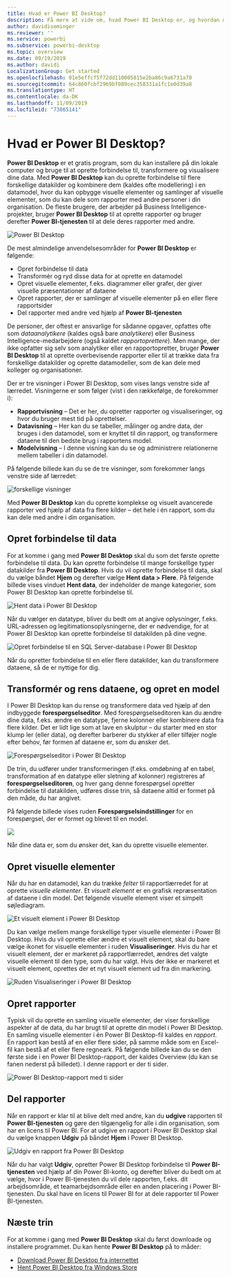 ```yaml
---
title: Hvad er Power BI Desktop?
description: Få mere at vide om, hvad Power BI Desktop er, og hvordan du kan komme i gang med at bruge det
author: davidiseminger
ms.reviewer: ''
ms.service: powerbi
ms.subservice: powerbi-desktop
ms.topic: overview
ms.date: 09/19/2019
ms.author: davidi
LocalizationGroup: Get started
ms.openlocfilehash: 01e5effcf5f72dd110005815e2ba86c9a6731a70
ms.sourcegitcommit: 64c860fcbf2969bf089cec358331a1fc1e0d39a8
ms.translationtype: HT
ms.contentlocale: da-DK
ms.lasthandoff: 11/09/2019
ms.locfileid: "73865141"
---
```

# <a name="what-is-power-bi-desktop"></a>Hvad er Power BI Desktop?

**Power BI Desktop** er et gratis program, som du kan installere på din lokale computer og bruge til at oprette forbindelse til, transformere og visualisere dine data. Med **Power BI Desktop** kan du oprette forbindelse til flere forskellige datakilder og kombinere dem (kaldes ofte modellering) i en datamodel, hvor du kan opbygge visuelle elementer og samlinger af visuelle elementer, som du kan dele som rapporter med andre personer i din organisation. De fleste brugere, der arbejder på Business Intelligence-projekter, bruger **Power BI Desktop** til at oprette rapporter og bruger derefter **Power BI-tjenesten** til at dele deres rapporter med andre.

![Power BI Desktop](media/desktop-what-is-desktop/what-is-desktop_01.png)

De mest almindelige anvendelsesområder for **Power BI Desktop** er følgende:

* Opret forbindelse til data
* Transformér og ryd disse data for at oprette en datamodel
* Opret visuelle elementer, f.eks. diagrammer eller grafer, der giver visuelle præsentationer af dataene
* Opret rapporter, der er samlinger af visuelle elementer på en eller flere rapportsider
* Del rapporter med andre ved hjælp af **Power BI-tjenesten**

De personer, der oftest er ansvarlige for sådanne opgaver, opfattes ofte som *dataanalytikere* (kaldes også bare *analytikere*) eller Business Intelligence-medarbejdere (også kaldet *rapportoprettere*). Men mange, der ikke opfatter sig selv som analytiker eller en rapportopretter, bruger **Power BI Desktop** til at oprette overbevisende rapporter eller til at trække data fra forskellige datakilder og oprette datamodeller, som de kan dele med kolleger og organisationer.

Der er tre visninger i Power BI Desktop, som vises langs venstre side af lærredet. Visningerne er som følger (vist i den rækkefølge, de forekommer i):
* **Rapportvisning** – Det er her, du opretter rapporter og visualiseringer, og hvor du bruger mest tid på oprettelser.
* **Datavisning** – Her kan du se tabeller, målinger og andre data, der bruges i den datamodel, som er knyttet til din rapport, og transformere dataene til den bedste brug i rapportens model.
* **Modelvisning** – I denne visning kan du se og administrere relationerne mellem tabeller i din datamodel.

På følgende billede kan du se de tre visninger, som forekommer langs venstre side af lærredet:

![forskellige visninger](media/desktop-what-is-desktop/what-is-desktop-07.png)


Med **Power BI Desktop** kan du oprette komplekse og visuelt avancerede rapporter ved hjælp af data fra flere kilder – det hele i én rapport, som du kan dele med andre i din organisation. 

## <a name="connect-to-data"></a>Opret forbindelse til data
For at komme i gang med **Power BI Desktop** skal du som det første oprette forbindelse til data. Du kan oprette forbindelse til mange forskellige typer datakilder fra **Power BI Desktop**. Hvis du vil oprette forbindelse til data, skal du vælge båndet **Hjem** og derefter vælge **Hent data > Flere**. På følgende billede vises vinduet **Hent data**, der indeholder de mange kategorier, som Power BI Desktop kan oprette forbindelse til.

![Hent data i Power BI Desktop](media/desktop-what-is-desktop/what-is-desktop_02.png)

Når du vælger en datatype, bliver du bedt om at angive oplysninger, f.eks. URL-adressen og legitimationsoplysningerne, der er nødvendige, for at Power BI Desktop kan oprette forbindelse til datakilden på dine vegne.

![Opret forbindelse til en SQL Server-database i Power BI Desktop](media/desktop-what-is-desktop/what-is-desktop_03.png)

Når du opretter forbindelse til en eller flere datakilder, kan du transformere dataene, så de er nyttige for dig.

## <a name="transform-and-clean-data-create-a-model"></a>Transformér og rens dataene, og opret en model

I Power BI Desktop kan du rense og transformere data ved hjælp af den indbyggede **forespørgselseditor**. Med forespørgselseditoren kan du ændre dine data, f.eks. ændre en datatype, fjerne kolonner eller kombinere data fra flere kilder. Det er lidt lige som at lave en skulptur – du starter med en stor klump ler (eller data), og derefter barberer du stykker af eller tilføjer nogle efter behov, før formen af dataene er, som du ønsker det. 

![Forespørgselseditor i Power BI Desktop](media/desktop-getting-started/designer_gsg_editquery.png)

De trin, du udfører under transformeringen (f.eks. omdøbning af en tabel, transformation af en datatype eller sletning af kolonner) registreres af **forespørgselseditoren**, og hver gang denne forespørgsel opretter forbindelse til datakilden, udføres disse trin, så dataene altid er formet på den måde, du har angivet.

På følgende billede vises ruden **Forespørgselsindstillinger** for en forespørgsel, der er formet og blevet til en model.

 ![](media/desktop-getting-started/shapecombine_querysettingsfinished.png)

Når dine data er, som du ønsker det, kan du oprette visuelle elementer. 

## <a name="create-visuals"></a>Opret visuelle elementer 

Når du har en datamodel, kan du trække *felter* til rapportlærredet for at oprette *visuelle elementer*. Et *visuelt element* er en grafisk repræsentation af dataene i din model. Det følgende visuelle element viser et simpelt søjlediagram. 

![Et visuelt element i Power BI Desktop](media/desktop-what-is-desktop/what-is-desktop_04.png)

Du kan vælge mellem mange forskellige typer visuelle elementer i Power BI Desktop. Hvis du vil oprette eller ændre et visuelt element, skal du bare vælge ikonet for visuelle elementer i ruden **Visualiseringer**. Hvis du har et visuelt element, der er markeret på rapportlærredet, ændres det valgte visuelle element til den type, som du har valgt. Hvis der ikke er markeret et visuelt element, oprettes der et nyt visuelt element ud fra din markering.

![Ruden Visualiseringer i Power BI Desktop](media/desktop-what-is-desktop/what-is-desktop_05.png)

## <a name="create-reports"></a>Opret rapporter

Typisk vil du oprette en samling visuelle elementer, der viser forskellige aspekter af de data, du har brugt til at oprette din model i Power BI Desktop. En samling visuelle elementer i én Power BI Desktop-fil kaldes en *rapport*. En rapport kan bestå af en eller flere sider, på samme måde som en Excel-fil kan bestå af et eller flere regneark. På følgende billede kan du se den første side i en Power BI Desktop-rapport, der kaldes Overview (du kan se fanen nederst på billedet). I denne rapport er der ti sider.

![Power BI Desktop-rapport med ti sider](media/desktop-what-is-desktop/what-is-desktop_01.png)

## <a name="share-reports"></a>Del rapporter

Når en rapport er klar til at blive delt med andre, kan du **udgive** rapporten til **Power BI-tjenesten** og gøre den tilgængelig for alle i din organisation, som har en licens til Power BI. For at udgive en rapport i Power BI Desktop skal du vælge knappen **Udgiv** på båndet **Hjem** i Power BI Desktop.

![Udgiv en rapport fra Power BI Desktop](media/desktop-what-is-desktop/what-is-desktop_06.png)

Når du har valgt **Udgiv**, opretter Power BI Desktop forbindelse til **Power BI-tjenesten** ved hjælp af din Power BI-konto, og derefter bliver du bedt om at vælge, hvor i Power BI-tjenesten du vil dele rapporten, f.eks. dit arbejdsområde, et teamarbejdsområde eller en anden placering i Power BI-tjenesten. Du skal have en licens til Power BI for at dele rapporter til Power BI-tjenesten.


## <a name="next-steps"></a>Næste trin

For at komme i gang med **Power BI Desktop** skal du først downloade og installere programmet. Du kan hente **Power BI Desktop** på to måder:

* [Download Power BI Desktop fra internettet](desktop-get-the-desktop.md)
* [Hent Power BI Desktop fra Windows Store](https://aka.ms/pbidesktopstore)
